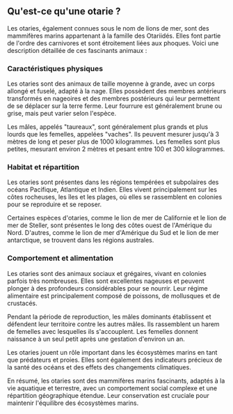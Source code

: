 ## Qu'est-ce qu'une otarie ?

Les otaries, également connues sous le nom de lions de mer, sont des mammifères marins appartenant à la famille des Otariidés. Elles font partie de l'ordre des carnivores et sont étroitement liées aux phoques. Voici une description détaillée de ces fascinants animaux :

### Caractéristiques physiques

Les otaries sont des animaux de taille moyenne à grande, avec un corps allongé et fuselé, adapté à la nage. Elles possèdent des membres antérieurs transformés en nageoires et des membres postérieurs qui leur permettent de se déplacer sur la terre ferme. Leur fourrure est généralement brune ou grise, mais peut varier selon l'espèce.

Les mâles, appelés "taureaux", sont généralement plus grands et plus lourds que les femelles, appelées "vaches". Ils peuvent mesurer jusqu'à 3 mètres de long et peser plus de 1000 kilogrammes. Les femelles sont plus petites, mesurant environ 2 mètres et pesant entre 100 et 300 kilogrammes.

### Habitat et répartition

Les otaries sont présentes dans les régions tempérées et subpolaires des océans Pacifique, Atlantique et Indien. Elles vivent principalement sur les côtes rocheuses, les îles et les plages, où elles se rassemblent en colonies pour se reproduire et se reposer.

Certaines espèces d'otaries, comme le lion de mer de Californie et le lion de mer de Steller, sont présentes le long des côtes ouest de l'Amérique du Nord. D'autres, comme le lion de mer d'Amérique du Sud et le lion de mer antarctique, se trouvent dans les régions australes.

### Comportement et alimentation

Les otaries sont des animaux sociaux et grégaires, vivant en colonies parfois très nombreuses. Elles sont excellentes nageuses et peuvent plonger à des profondeurs considérables pour se nourrir. Leur régime alimentaire est principalement composé de poissons, de mollusques et de crustacés.

Pendant la période de reproduction, les mâles dominants établissent et défendent leur territoire contre les autres mâles. Ils rassemblent un harem de femelles avec lesquelles ils s'accouplent. Les femelles donnent naissance à un seul petit après une gestation d'environ un an.

Les otaries jouent un rôle important dans les écosystèmes marins en tant que prédateurs et proies. Elles sont également des indicateurs précieux de la santé des océans et des effets des changements climatiques.

En résumé, les otaries sont des mammifères marins fascinants, adaptés à la vie aquatique et terrestre, avec un comportement social complexe et une répartition géographique étendue. Leur conservation est cruciale pour maintenir l'équilibre des écosystèmes marins.
